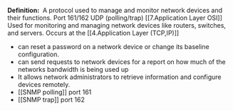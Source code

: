 **Definition:** 
 A protocol used to manage and monitor network devices and their functions.
Port 161/162 UDP (polling/trap) [[7.Application Layer OSI]]
Used for monitoring and managing network devices like routers, switches, and servers. Occurs at the [[4.Application Layer (TCP,IP)]]
- can reset a password on a network device or change its baseline configuration.
- can send requests to network devices for a report on how much of the networks bandwidth is being used up
- It allows network administrators to retrieve information and configure devices remotely.
- [[SNMP polling]] port 161
- [[SNMP trap]] port 162